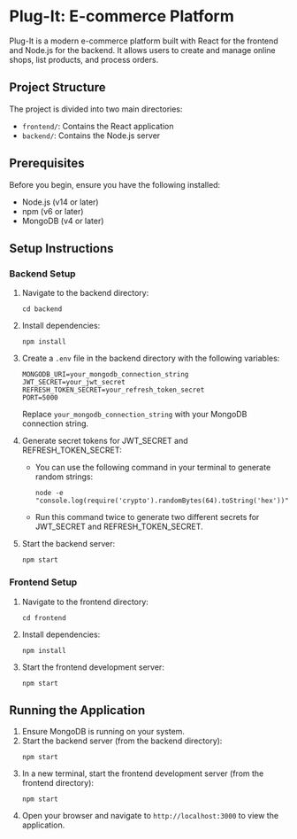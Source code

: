 # Plug-It: E-commerce Platform

Plug-It is a modern e-commerce platform built with React for the frontend and Node.js for the backend. It allows users to create and manage online shops, list products, and process orders.

## Project Structure

The project is divided into two main directories:

- `frontend/`: Contains the React application
- `backend/`: Contains the Node.js server

## Prerequisites

Before you begin, ensure you have the following installed:
- Node.js (v14 or later)
- npm (v6 or later)
- MongoDB (v4 or later)

## Setup Instructions

### Backend Setup

1. Navigate to the backend directory:
   ```
   cd backend
   ```

2. Install dependencies:
   ```
   npm install
   ```

3. Create a `.env` file in the backend directory with the following variables:
   ```
   MONGODB_URI=your_mongodb_connection_string
   JWT_SECRET=your_jwt_secret
   REFRESH_TOKEN_SECRET=your_refresh_token_secret
   PORT=5000
   ```

   Replace `your_mongodb_connection_string` with your MongoDB connection string.

4. Generate secret tokens for JWT_SECRET and REFRESH_TOKEN_SECRET:
   - You can use the following command in your terminal to generate random strings:
     ```
     node -e "console.log(require('crypto').randomBytes(64).toString('hex'))"
     ```
   - Run this command twice to generate two different secrets for JWT_SECRET and REFRESH_TOKEN_SECRET.

5. Start the backend server:
   ```
   npm start
   ```

### Frontend Setup

1. Navigate to the frontend directory:
   ```
   cd frontend
   ```

2. Install dependencies:
   ```
   npm install
   ```

3. Start the frontend development server:
   ```
   npm start
   ```

## Running the Application

1. Ensure MongoDB is running on your system.
2. Start the backend server (from the backend directory):
   ```
   npm start
   ```
3. In a new terminal, start the frontend development server (from the frontend directory):
   ```
   npm start
   ```
4. Open your browser and navigate to `http://localhost:3000` to view the application.

